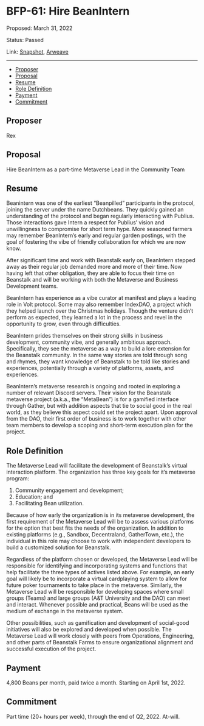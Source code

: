 # BFP-61: Hire BeanIntern

Proposed: March 31, 2022

Status: Passed

Link: [Snapshot](https://snapshot.org/#/beanstalkfarms.eth/proposal/0xa8eaf20cf3210f8949691d044bb6aadf46b35f54ed883e89a10364c8ce0243ca), [Arweave](https://arweave.net/Et07Ftqf9que-wMgE7zbuoZfmpp6EiWZc3ehXOcn_rk)

---

- [Proposer](#proposer)
- [Proposal](#proposal)
- [Resume](#resume)
- [Role Definition](#role-definition)
- [Payment](#payment)
- [Commitment](#commitment)

## Proposer

Rex

## Proposal

Hire BeanIntern as a part-time Metaverse Lead in the Community Team

## Resume

Beanintern was one of the earliest “Beanpilled” participants in the protocol, joining the server under the name Dutchbeans. They quickly gained an understanding of the protocol and began regularly interacting with Publius. Those interactions gave Intern a respect for Publius’ vision and unwillingness to compromise for short term hype. More seasoned farmers may remember BeanIntern’s early and regular garden postings, with the goal of fostering the vibe of friendly collaboration for which we are now know.

After significant time and work with Beanstalk early on, BeanIntern stepped away as their regular job demanded more and more of their time. Now having left that other obligation, they are able to focus their time on Beanstalk and will be working with both the Metaverse and Business Development teams.

BeanIntern has experience as a vibe curator at manifest and plays a leading role in Volt protocol. Some may also remember IndexDAO, a project which they helped launch over the Christmas holidays. Though the venture didn’t perform as expected, they learned a lot in the process and revel in the opportunity to grow, even through difficulties.

BeanIntern prides themselves on their strong skills in business development, community vibe, and generally ambitious approach. Specifically, they see the metaverse as a way to build a lore extension for the Beanstalk community. In the same way stories are told through song and rhymes, they want knowledge of Beanstalk to be told like stories and experiences, potentially through a variety of platforms, assets, and experiences.

BeanIntern’s metaverse research is ongoing and rooted in exploring a number of relevant Discord servers. Their vision for the Beanstalk metaverse project (a.k.a., the “MetaBean”) is for a gamified interface through Gather, but with addition aspects that tie to social good in the real world, as they believe this aspect could set the project apart. Upon approval from the DAO, their first order of business is to work together with other team members to develop a scoping and short-term execution plan for the project.

## Role Definition

The Metaverse Lead will facilitate the development of Beanstalk’s virtual interaction platform. The organization has three key goals for it’s metaverse program:

1. Community engagement and development;
2. Education; and
3. Facilitating Bean utilization.

Because of how early the organization is in its metaverse development, the first requirement of the Metaverse Lead will be to assess various platforms for the option that best fits the needs of the organization. In addition to existing platforms (e.g., Sandbox, Decentraland, GatherTown, etc.), the individual in this role may choose to work with independent developers to build a customized solution for Beanstalk.

Regardless of the platform chosen or developed, the Metaverse Lead will be responsible for identifying and incorporating systems and functions that help facilitate the three types of actives listed above. For example, an early goal will likely be to incorporate a virtual cardplaying system to allow for future poker tournaments to take place in the metaverse. Similarly, the Metaverse Lead will be responsible for developing spaces where small groups (Teams) and large groups (A&T University and the DAO) can meet and interact. Whenever possible and practical, Beans will be used as the medium of exchange in the metaverse system. 

Other possibilities, such as gamification and development of social-good initiatives will also be explored and developed when possible. The Metaverse Lead will work closely with peers from Operations, Engineering, and other parts of Beanstalk Farms to ensure organizational alignment and successful execution of the project.

## Payment

4,800 Beans per month, paid twice a month. Starting on April 1st, 2022. 

## Commitment

Part time (20+ hours per week), through the end of Q2, 2022. At-will.

